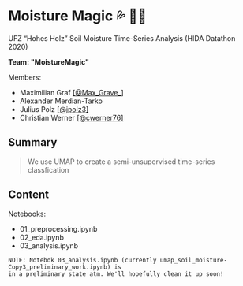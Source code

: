 # Moisture Magic 💦 🧙‍♂️

UFZ “Hohes Holz” Soil Moisture Time-Series Analysis (HIDA Datathon 2020)

**Team: "MoistureMagic"**

Members: 
* Maximilian Graf [[@Max_Grave_]](https://twitter.com/max_grafe_/)
* Alexander Merdian-Tarko
* Julius Polz [[@jpolz3]](https://twitter.com/jpolz3/)
* Christian Werner [[@cwerner76]](https://twitter.com/cwerner76/)

## Summary
> We use UMAP to create a semi-unsupervised time-series classfication

## Content

Notebooks:
* 01_preprocessing.ipynb
* 02_eda.ipynb
* 03_analysis.ipynb 

```
NOTE: Notebok 03_analysis.ipynb (currently umap_soil_moisture-Copy3_preliminary_work.ipynb) is 
in a preliminary state atm. We'll hopefully clean it up soon!
```
